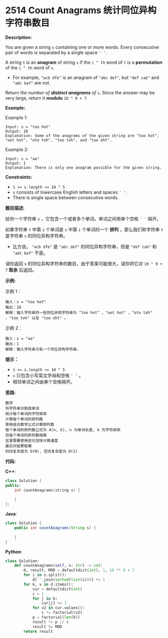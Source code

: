 # 2514 Count Anagrams 统计同位异构字符串数目

__Description:__

You are given a string `s` containing one or more words. Every consecutive pair of words is separated by a single space `' '`.

A string `t` is an __anagram__ of string `s` if the `i ^ th` word of `t` is a __permutation__ of the `i ^ th` word of `s`.

- For example, `"acb dfe"` is an anagram of `"abc def"`, but `"def cab"` and `"adc bef"` are not.

Return _the number of __distinct anagrams__ of_ `s`. Since the answer may be very large, return it __modulo__ `10 ^ 9 + 7`.

__Example:__

Example 1:

```text
Input: s = "too hot"
Output: 18
Explanation: Some of the anagrams of the given string are "too hot", "oot hot", "oto toh", "too toh", and "too oht".
```

Example 2:

```text
Input: s = "aa"
Output: 1
Explanation: There is only one anagram possible for the given string.
```

__Constraints:__

- `1 <= s.length <= 10 ^ 5`
- `s` consists of lowercase English letters and spaces `' '`.
- There is single space between consecutive words.

__题目描述:__

给你一个字符串 `s` ，它包含一个或者多个单词。单词之间用单个空格 `' '` 隔开。

如果字符串 `t` 中第 `i` 个单词是 `s` 中第 `i` 个单词的一个 __排列__ ，那么我们称字符串 `t` 是字符串 `s` 的同位异构字符串。

- 比方说， `"acb dfe"` 是 `"abc def"` 的同位异构字符串，但是 `"def cab"` 和 `"adc bef"` 不是。

请你返回 `s` 的同位异构字符串的数目，由于答案可能很大，请你将它对 `10 ^ 9 + 7` __取余__ 后返回。

__示例:__

示例 1：

```text
输入：s = "too hot"
输出：18
解释：输入字符串的一些同位异构字符串为 "too hot" ，"oot hot" ，"oto toh" ，"too toh" 以及 "too oht" 。
```

示例 2：

```text
输入：s = "aa"
输出：1
解释：输入字符串只有一个同位异构字符串。
```

__提示：__

- `1 <= s.length <= 10 ^ 5`
- `s` 只包含小写英文字母和空格 `' '` 。
- 相邻单词之间由单个空格隔开。

__思路:__

```text
数学
将字符串分割成单词
统计每个单词的字符频率
计算每个单词的排列数
使用组合数学公式计算排列数
每个单词的排列数公式为 A(n, k), n 为单词长度, k 为字符频率
将每个单词的排列数相乘
这里需要使用逆元加快计算速度
最后对结果取模
时间复杂度为 O(N), 空间复杂度为 O(1)
```

__代码:__

__C++__:

```C++
class Solution {
public:
    int countAnagrams(string s) {
        
    }
};
```

__Java__:

```Java
class Solution {
    public int countAnagrams(String s) {
        
    }
}
```

__Python__:

```Python
class Solution:
    def countAnagrams(self, s: str) -> int:
        d, result, MOD = defaultdict(int), 1, 10 ** 9 + 7
        for i in s.split():
            d[''.join(sorted(list(i)))] += 1
        for k, v in d.items():
            cur = defaultdict(int)
            c = 1
            for j in k:
                cur[j] += 1
            for v2 in cur.values():
                c *= factorial(v2)
            p = factorial(len(k))
            result *= p // c
            result %= MOD
        return result
```
